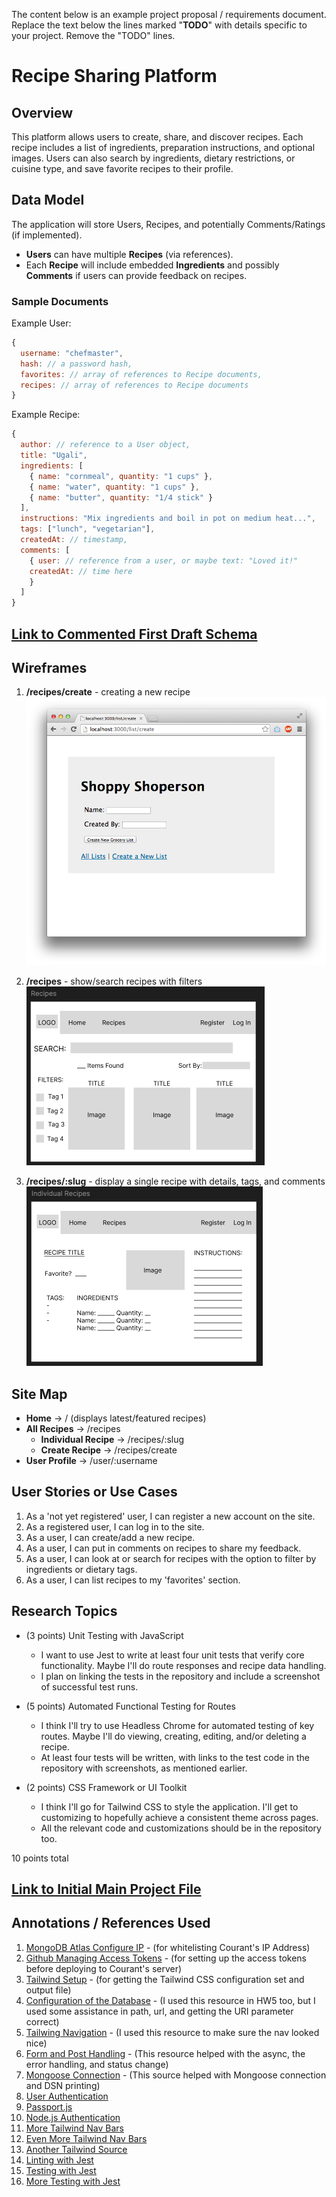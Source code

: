 The content below is an example project proposal / requirements document. Replace the text below the lines marked "__TODO__" with details specific to your project. Remove the "TODO" lines.

# Recipe Sharing Platform

## Overview

This platform allows users to create, share, and discover recipes. Each recipe includes a list of ingredients, preparation instructions, and optional images. Users can also search by ingredients, dietary restrictions, or cuisine type, and save favorite recipes to their profile.

## Data Model

The application will store Users, Recipes, and potentially Comments/Ratings (if implemented).

- **Users** can have multiple **Recipes** (via references).
- Each **Recipe** will include embedded **Ingredients** and possibly **Comments** if users can provide feedback on recipes.

### Sample Documents

Example User:

```javascript
{
  username: "chefmaster",
  hash: // a password hash,
  favorites: // array of references to Recipe documents,
  recipes: // array of references to Recipe documents
}
```

Example Recipe:

```javascript
{
  author: // reference to a User object,
  title: "Ugali",
  ingredients: [
    { name: "cornmeal", quantity: "1 cups" },
    { name: "water", quantity: "1 cups" },
    { name: "butter", quantity: "1/4 stick" }
  ],
  instructions: "Mix ingredients and boil in pot on medium heat...",
  tags: ["lunch", "vegetarian"],
  createdAt: // timestamp,
  comments: [
    { user: // reference from a user, or maybe text: "Loved it!"
    createdAt: // time here 
    }
  ]
}
```

## [Link to Commented First Draft Schema](src/db.js)

## Wireframes

1. **/recipes/create** - creating a new recipe
   ![recipe create](documentation/recipe-create.png)
   
2. **/recipes** - show/search recipes with filters
   ![recipes](documentation/recipes.png)
   
3. **/recipes/:slug** - display a single recipe with details, tags, and comments
   ![recipe details](documentation/recipe-details.png)

## Site Map

- **Home** -> / (displays latest/featured recipes)
- **All Recipes** -> /recipes
  - **Individual Recipe** -> /recipes/:slug
  - **Create Recipe** -> /recipes/create
- **User Profile** -> /user/:username

## User Stories or Use Cases

1. As a 'not yet registered' user, I can register a new account on the site.
2. As a registered user, I can log in to the site.
3. As a user, I can create/add a new recipe.
4. As a user, I can put in comments on recipes to share my feedback.
5. As a user, I can look at or search for recipes with the option to filter by ingredients or dietary tags.
6. As a user, I can list recipes to my 'favorites' section.

## Research Topics

* (3 points) Unit Testing with JavaScript
   * I want to use Jest to write at least four unit tests that verify core functionality. Maybe I'll do route responses and recipe data handling.
   * I plan on linking the tests in the repository and include a screenshot of successful test runs.
  
* (5 points) Automated Functional Testing for Routes
   * I think I'll try to use Headless Chrome for automated testing of key routes. Maybe I'll do viewing, creating, editing, and/or deleting a recipe.
   * At least four tests will be written, with links to the test code in the repository with screenshots, as mentioned earlier.
  
* (2 points) CSS Framework or UI Toolkit
   * I think I'll go for Tailwind CSS to style the application. I'll get to customizing to hopefully achieve a consistent theme across pages.
   * All the relevant code and customizations should be in the repository too.

10 points total

## [Link to Initial Main Project File](app.mjs)

## Annotations / References Used

1. [MongoDB Atlas Configure IP](https://www.mongodb.com/docs/atlas/security/ip-access-list/#add-ip-access-list-entries) - (for whitelisting Courant's IP Address)
2. [Github Managing Access Tokens](https://docs.github.com/en/authentication/keeping-your-account-and-data-secure/managing-your-personal-access-tokens#creating-a-personal-access-token-classic) - (for setting up the access tokens before deploying to Courant's server)
3. [Tailwind Setup](https://tailwindcss.com/docs/content-configuration) - (for getting the Tailwind CSS configuration set and output file)
4. [Configuration of the Database](https://stackoverflow.com/questions/55267494/the-uri-parameter-to-openuri-must-be-a-string-got-undefined) - (I used this resource in HW5 too, but I used some assistance in path, url, and getting the URI parameter correct)
5. [Tailwing Navigation](https://tailwindui.com/components/application-ui/navigation/navbars) - (I used this resource to make sure the nav looked nice)
6. [Form and Post Handling](https://stackoverflow.com/questions/58566856/res-status-500-message-internal-server-error-find-product-by-name-and-price) - (This resource helped with the async, the error handling, and status change)
7. [Mongoose Connection](https://mongoosejs.com/docs/connections.html) - (This source helped with Mongoose connection and DSN printing)
8. [User Authentication](https://www.selcukguler.com/blog/passportjs-user-authentication-expressjs-guide)
9. [Passport.js](https://www.passportjs.org/howtos/password/)
10. [Node.js Authentication](https://heynode.com/tutorial/authenticate-users-node-expressjs-and-passportjs/)
11. [More Tailwind Nav Bars](https://wpdean.com/tailwind-navbar/)
12. [Even More Tailwind Nav Bars](https://code2care.org/tutorial/step-by-step-navigation-bar-pure-html-css-js/)
13. [Another Tailwind Source](https://www.kindacode.com/article/tailwind-css-create-a-responsive-top-navigation-menu)
14. [Linting with Jest](https://stackoverflow.com/questions/44611190/using-jest-in-my-react-app-describe-is-not-defined)
15. [Testing with Jest](https://dev.to/nedsoft/testing-nodejs-express-api-with-jest-and-supertest-1km6)
16. [More Testing with Jest](https://www.freecodecamp.org/news/how-to-test-in-express-and-mongoose-apps/)